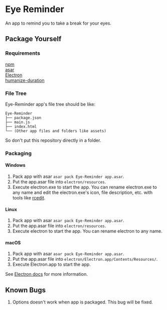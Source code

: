 # Eye Reminder
An app to remind you to take a break for your eyes.

## Package Yourself
### Requirements
[npm](https://www.npmjs.com/)  
[asar](https://github.com/electron/asar)  
[Electron](https://github.com/electron/electron/releases/latest)  
[humanize-duration](https://www.npmjs.com/package/humanize-duration)

### File Tree  
Eye-Reminder app's file tree should be like:  
```
Eye-Reminder
├── package.json
├── main.js
├── index.html
└── (Other app files and folders like assets)
```  
So don't put this repository directly in a folder.
### Packaging
#### Windows  
1. Pack app with asar `asar pack Eye-Reminder app.asar`.  
2. Put the app.asar file into `electron/resources`.  
3. Execute electron.exe to start the app. You can rename electron.exe to any name and edit the electron.exe's icon, file description, etc. with tools like [rcedit](https://github.com/electron/rcedit).  
#### Linux  
1. Pack app with asar `asar pack Eye-Reminder app.asar`.  
2. Put the app.asar file into `electron/resources`.
3. Execute electron to start the app. You can rename electron to any name.
#### macOS  
1. Pack app with asar `asar pack Eye-Reminder app.asar`.  
2. Put the app.asar file into `electron/Electron.app/Contents/Resources/`.  
3. Execute Electron.app to start the app.  
  
See [Electron docs](https://www.electronjs.org/docs/tutorial/application-distribution) for more information.  
## Known Bugs  
1. Options doesn't work when app is packaged. This bug will be fixed.

